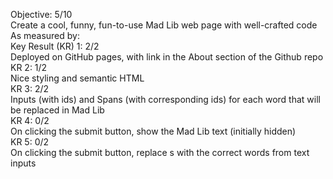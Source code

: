 Objective:							5/10 <br>
Create a cool, funny, fun-to-use Mad Lib web page with well-crafted code <br>
As measured by: <br>
Key Result (KR) 1:						2/2 <br>
Deployed on GitHub pages, with link in the About section of the Github repo <br>
KR 2:									1/2 <br>
Nice styling and semantic HTML <br>
KR 3:									2/2 <br>
Inputs (with ids) and Spans (with corresponding ids) for each word that will be replaced in Mad Lib	<br>
KR 4:									0/2 <br>
On clicking the submit button, show the Mad Lib text (initially hidden)	<br>
KR 5:									0/2 <br>
On clicking the submit button, replace <span/>s with the correct words from text inputs	<br>
